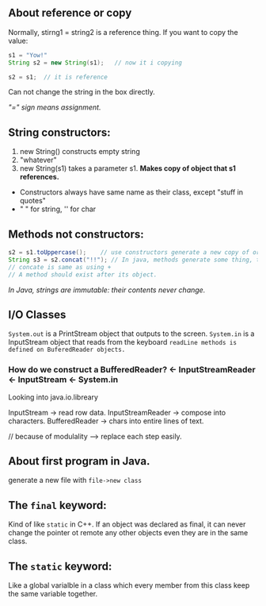 ## About reference or copy
Normally, stirng1 = string2 is a reference thing.
If you want to copy the value:
```java
s1 = "Yow!"
String s2 = new String(s1);   // now it i copying

s2 = s1;  // it is reference
```

Can not change the string in the box directly.

*"=" sign means assignment.*

## String constructors:
1. new String() constructs empty string
2. "whatever"
3. new String(s1) takes a parameter s1. **Makes copy of object that s1 references.**

* Constructors always have same name as their class, except "stuff in quotes"
* " " for string, '' for char


## Methods not constructors:
```java
s2 = s1.toUppercase();    // use constructors generate a new copy of original string.
String s3 = s2.concat("!!"); // In java, methods generate some thing, then make the pointer as a varialble. It never gives you the right to contol the pointer inside.
// concate is same as using +
// A method should exist after its object.

```
*In Java, strings are immutable: their contents never change.*

## I/O Classes

`System.out` is a PrintStream object that outputs to the screen.
`System.in` is a InputStream object that reads from the keyboard
`readLine methods is defined on BuferedReader objects.`

### How do we construct a BufferedReader? <- InputStreamReader <- InputStream <- System.in
Looking into java.io.libreary


InputStream -> read row data.
InputStreamReader -> compose into characters.
BufferedReader -> chars into entire lines of text.

// because of modulality --> replace each step easily.

## About first program in Java.
generate a new file with `file->new class`

 ## The `final` keyword:
 Kind of like `static` in C++.
 If an object was declared as final, it can never change the pointer ot remote any other objects even they are in the same class.
 
 ## The `static` keyword:
 Like a global varialble in a class which every member from this class keep the same variable together.


